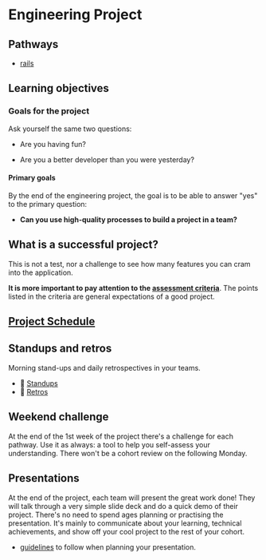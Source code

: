 # Engineering Project

## Pathways

- [rails](rails/README.md)


## Learning objectives

### Goals for the project

Ask yourself the same two questions:

* Are you having fun?

* Are you a better developer than you were yesterday?

#### Primary goals

By the end of the engineering project, the goal is to be able to answer "yes" to the primary question:

* **Can you use high-quality processes to build a project in a team?**


## What is a successful project?

This is not a test, nor a challenge to see how many features you can cram into the application.

**It is more important to pay attention to the [assessment criteria](./assessment_criteria.md)**. The points listed in the criteria are general expectations of a good project.

## [Project Schedule](./week_schedule.md)


## Standups and retros

Morning stand-ups and daily retrospectives in your teams.

- :pill: [Standups](../pills/student_standups.md)
- :pill: [Retros](../pills/student_retrospective.md)


## Weekend challenge

At the end of the 1st week of the project there's a challenge for each pathway. Use it as always: a tool to help you self-assess your understanding. There won't be a cohort review on the following Monday.

## Presentations

At the end of the project, each team will present the great work done!  They will talk through a very simple slide deck and do a quick demo of their project.  There's no need to spend ages planning or practising the presentation.  It's mainly to communicate about your learning, technical achievements, and show off your cool project to the rest of your cohort.

- [guidelines](./presentation_guidelines.md) to follow when planning your presentation.

